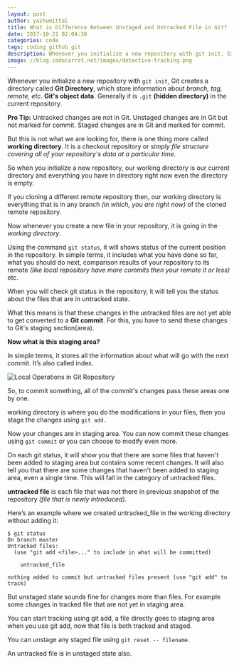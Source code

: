```yaml
---
layout: post
author: yashumittal
title: What is Difference Between Unstaged and Untracked File in Git?
date: 2017-10-21 02:04:30
categories: code
tags: coding github git
description: Whenever you initialize a new repository with git init, Git creates a directory called Git Directory, which store information about branch, tag, remote, etc. Git's object data. Generally it is .git in the current repository.
image: //blog.codecarrot.net/images/detective-tracking.png
---
```


Whenever you initialize a new repository with `git init`, Git creates a directory called **Git Directory**, which store information about *branch, tag, remote, etc*. **Git's object data**. Generally it is `.git` **(hidden directory)** in the current repository.

**Pro Tip:** Untracked changes are not in Git. Unstaged changes are in Git but not marked for commit. Staged changes are in Git and marked for commit.

But this is not what we are looking for, there is one thing more called **working directory**. It is a checkout repository or *simply file structure covering all of your repository's data at a particular time*.

So when you initialize a new repository, our working directory is our current directory and everything you have in directory right now even the directory is empty.

If you cloning a different remote repository then, our working directory is everything that is in any branch *(in which, you are right now)* of the cloned remote repository.

Now whenever you create a new file in your repository, it is going in the *working directory*.

Using the command `git status`, it will shows status of the current position in the repository. In simple terms, it includes what you have done so far, what you should do next, comparison results of your repository to its remote *(like local repository have more commits then your remote it or less)* etc.

When you will check git status in the repository, it will tell you the status about the files that are in untracked state.

What this means is that these changes in the untracked files are not yet able to get converted to a **Git commit**. For this, you have to send these changes to Git's staging section(area).

**Now what is this staging area?**

In simple terms, it stores all the information about what will go with the next commit. It’s also called index.

![Local Operations in Git Repository](//blog.codecarrot.net/images/main-qimg-ef1ac9925df956225785f65119ed6ddc.png)

So, to commit something, all of the commit's changes pass these areas one by one.

working directory is where you do the modifications in your files, then you stage the changes using `git add.` 

Now your changes are in staging area. You can now commit these changes using `git commit` or you can choose to modify even more.

On each git status, it will show you that there are some files that haven't been added to staging area but contains some recent changes. It will also tell you that there are some changes that haven't been added to staging area, even a single time. This will fall in the category of untracked files.

**untracked file** is each file that was not there in previous snapshot of the repository *(file that is newly introduced)*.

Here’s an example where we created untracked_file in the working directory without adding it:

```
$ git status
On branch master
Untracked files:
  (use "git add <file>..." to include in what will be committed)

	untracked_file

nothing added to commit but untracked files present (use "git add" to track)
```

But unstaged state sounds fine for changes more than files. For example some changes in tracked file that are not yet in staging area.

You can start tracking using git add, a file directly goes to staging area when you use git add, now that file is both tracked and staged.

You can unstage any staged file using `git reset -- filename`.

An untracked file is in unstaged state also.